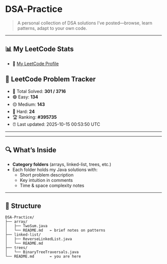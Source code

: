 # DSA-Practice

> A personal collection of DSA solutions I’ve posted—browse, learn patterns, adapt to your own code.

---

## 📊 My LeetCode Stats

- 🔗 [My LeetCode Profile](https://leetcode.com/u/gupta__ji/)

## 📘 LeetCode Problem Tracker

<!-- LEETCODE-STATS-START -->
- 🧠 Total Solved: **301 / 3716**
- 🟢 Easy: **134**
- 🟡 Medium: **143**
- 🔴 Hard: **24**
- 🏆 Ranking: **#395735**
- ⏰ Last updated: 2025-10-15 00:53:50 UTC
<!-- LEETCODE-STATS-END -->

---

---

## 🔍 What’s Inside

- **Category folders** (arrays, linked-list, trees, etc.)  
- Each folder holds my Java solutions with:
  - Short problem description  
  - Key intuition in comments  
  - Time & space complexity notes  

---

## 📂 Structure

```text
DSA-Practice/
├── array/
│   ├── TwoSum.java
│   └── README.md   ← brief notes on patterns
├── linked-list/
│   ├── ReverseLinkedList.java
│   └── README.md
├── trees/
│   └── BinaryTreeTraversals.java
└── README.md       ← you are here

